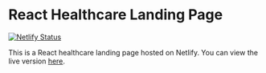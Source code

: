 # React Healthcare Landing Page

[![Netlify Status](https://api.netlify.com/api/v1/badges/5ea66cba-4ec8-40fb-87c8-d579d92df94e/deploy-status)](https://app.netlify.com/sites/healthcare-landing-react-page/deploys)

This is a React healthcare landing page hosted on Netlify. You can view the live version [here](https://healthcare-landing-react-page.netlify.app/).

